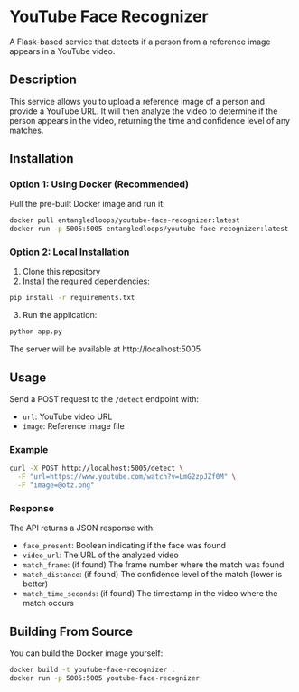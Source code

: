 # YouTube Face Recognizer

A Flask-based service that detects if a person from a reference image appears in a YouTube video.

## Description

This service allows you to upload a reference image of a person and provide a YouTube URL. It will then analyze the video to determine if the person appears in the video, returning the time and confidence level of any matches.

## Installation

### Option 1: Using Docker (Recommended)

Pull the pre-built Docker image and run it:

```bash
docker pull entangledloops/youtube-face-recognizer:latest
docker run -p 5005:5005 entangledloops/youtube-face-recognizer:latest
```

### Option 2: Local Installation

1. Clone this repository
2. Install the required dependencies:

```bash
pip install -r requirements.txt
```

3. Run the application:

```bash
python app.py
```

The server will be available at http://localhost:5005

## Usage

Send a POST request to the `/detect` endpoint with:
- `url`: YouTube video URL
- `image`: Reference image file

### Example

```bash
curl -X POST http://localhost:5005/detect \
  -F "url=https://www.youtube.com/watch?v=LmG2zpJZf0M" \
  -F "image=@otz.png"
```

### Response

The API returns a JSON response with:
- `face_present`: Boolean indicating if the face was found
- `video_url`: The URL of the analyzed video
- `match_frame`: (if found) The frame number where the match was found
- `match_distance`: (if found) The confidence level of the match (lower is better)
- `match_time_seconds`: (if found) The timestamp in the video where the match occurs

## Building From Source

You can build the Docker image yourself:

```bash
docker build -t youtube-face-recognizer .
docker run -p 5005:5005 youtube-face-recognizer
```